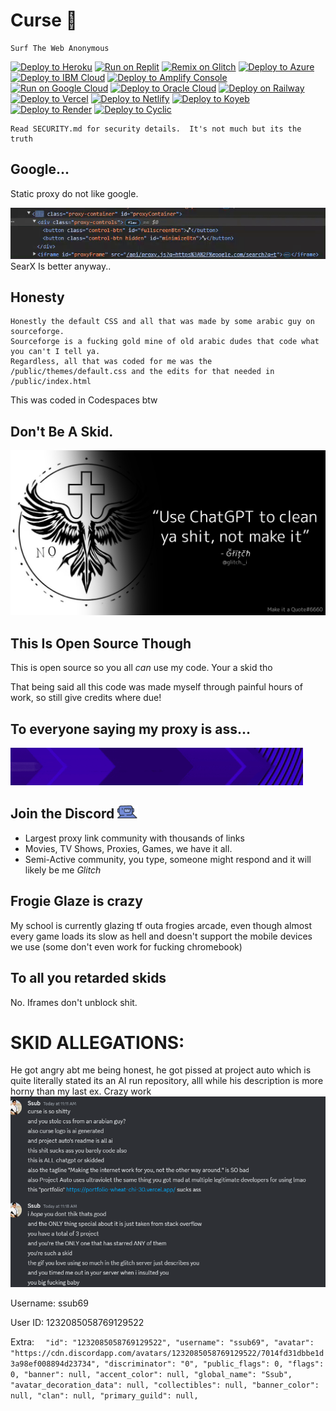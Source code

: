 # Curse 📗

```text
Surf The Web Anonymous
```

[![Deploy to Heroku](https://binbashbanana.github.io/deploy-buttons/buttons/remade/heroku.svg)](https://heroku.com/deploy/?template=https://github.com/Genera1Developer/Curse)
[![Run on Replit](https://binbashbanana.github.io/deploy-buttons/buttons/remade/replit.svg)](https://replit.com/github/Genera1Developer/Curse)
[![Remix on Glitch](https://binbashbanana.github.io/deploy-buttons/buttons/remade/glitch.svg)](https://glitch.com/edit/#!/import/github/Genera1Developer/Curse)
[![Deploy to Azure](https://binbashbanana.github.io/deploy-buttons/buttons/remade/azure.svg)](https://deploy.azure.com/?repository=https://github.com/Genera1Developer/Curse)
[![Deploy to IBM Cloud](https://binbashbanana.github.io/deploy-buttons/buttons/remade/ibmcloud.svg)](https://cloud.ibm.com/devops/setup/deploy?repository=https://github.com/Genera1Developer/Curse)
[![Deploy to Amplify Console](https://binbashbanana.github.io/deploy-buttons/buttons/remade/amplifyconsole.svg)](https://console.aws.amazon.com/amplify/home#/deploy?repo=https://github.com/Genera1Developer/Curse)
[![Run on Google Cloud](https://binbashbanana.github.io/deploy-buttons/buttons/remade/googlecloud.svg)](https://deploy.cloud.run/?git_repo=https://github.com/Genera1Developer/Curse)
[![Deploy to Oracle Cloud](https://binbashbanana.github.io/deploy-buttons/buttons/remade/oraclecloud.svg)](https://cloud.oracle.com/resourcemanager/stacks/create?zipUrl=https://github.com/Genera1Developer/Curse/archive/refs/heads/main.zip)
[![Deploy on Railway](https://binbashbanana.github.io/deploy-buttons/buttons/remade/railway.svg)](https://railway.app/new/template?template=https://github.com/Genera1Developer/Curse)
[![Deploy to Vercel](https://binbashbanana.github.io/deploy-buttons/buttons/remade/vercel.svg)](https://vercel.com/new/clone?repository-url=https://github.com/Genera1Developer/Curse)
[![Deploy to Netlify](https://binbashbanana.github.io/deploy-buttons/buttons/remade/netlify.svg)](https://app.netlify.com/start/deploy?repository=https://github.com/Genera1Developer/Curse)
[![Deploy to Koyeb](https://binbashbanana.github.io/deploy-buttons/buttons/remade/koyeb.svg)](https://app.koyeb.com/deploy?type=git&repository=github.com/Genera1Developer/Curse&branch=main&name=Curse)
[![Deploy to Render](https://binbashbanana.github.io/deploy-buttons/buttons/remade/render.svg)](https://render.com/deploy?repo=https://github.com/Genera1Developer/Curse)
[![Deploy to Cyclic](https://binbashbanana.github.io/deploy-buttons/buttons/remade/cyclic.svg)](https://app.cyclic.sh/api/app/deploy/Genera1Developer/Curse)

```text
Read SECURITY.md for security details.  It's not much but its the truth
```

## Google...

Static proxy do not like google.

<img src="/assets/google.gif" alt="Google gif is supposed to be here..">
SearX Is better anyway..

## Honesty

```text
Honestly the default CSS and all that was made by some arabic guy on sourceforge.
Sourceforge is a fucking gold mine of old arabic dudes that code what you can't I tell ya.
Regardless, all that was coded for me was the /public/themes/default.css and the edits for that needed in /public/index.html
```

This was coded in Codespaces btw

## Don't Be A Skid.

<img src="/assets/dont-skid.webp" alt="How did you manage to fuck up a readme??">



## This Is Open Source Though

This is open source so you all *can* use my code.  Your a skid tho

That being said all this code was made myself through painful hours of work, so still give credits where due!

## To everyone saying my proxy is ass...
<img src="/assets/skiddy.gif" alt="Thanks Oreo For Gif!">








## Join the Discord  <a href="https://discord.gg/S7YjkNHQPg"><img style="height: 1em;" src="./assets/wumpus.gif"></a>

- Largest proxy link community with thousands of links
- Movies, TV Shows, Proxies, Games, we have it all.
- Semi-Active community, you type, someone might respond and it will likely be me
*Glitch*


## Frogie Glaze is crazy
My school is currently glazing tf outa frogies arcade, even though almost every game loads its slow as hell and doesn't support the mobile devices we use (some don't even work for fucking chromebook)

## To all you retarded skids
No.  Iframes don't unblock shit.

# SKID ALLEGATIONS:
He got angry abt me being honest, he got pissed at project auto which is quite literally stated its an AI run repository, alll while his description is more horny than my last ex.  Crazy work
<img src="/assets/retard1.png" alt="How did you manage to fuck up a readme??">

Username: ssub69

User ID: 1232085058769129522

Extra: ```   "id": "1232085058769129522",
  "username": "ssub69",
  "avatar": "https://cdn.discordapp.com/avatars/1232085058769129522/7014fd31dbbe1d3a98ef008894d23734",
  "discriminator": "0",
  "public_flags": 0,
  "flags": 0,
  "banner": null,
  "accent_color": null,
  "global_name": "Ssub",
  "avatar_decoration_data": null,
  "collectibles": null,
  "banner_color": null,
  "clan": null,
  "primary_guild": null, ```

